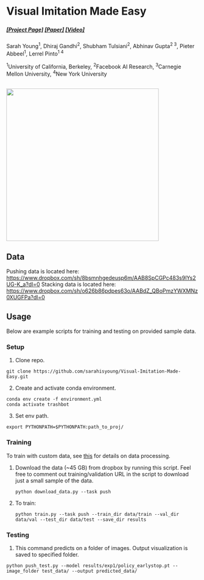 # Visual Imitation Made Easy
### 

##### [[Project Page]](https://dhiraj100892.github.io/Visual-Imitation-Made-Easy/) [[Paper]](https://arxiv.org/abs/2008.04899) [[Video]](https://youtu.be/opizQ4bXSpk)


Sarah Young<sup>1</sup>, Dhiraj Gandhi<sup>2</sup>, Shubham Tulsiani<sup>2</sup>, Abhinav Gupta<sup>2 3</sup>, Pieter Abbeel<sup>1</sup>, Lerrel Pinto<sup>1 4</sup>

<sup>1</sup>University of California, Berkeley, <sup>2</sup>Facebook AI Research, <sup>3</sup>Carnegie Mellon University, <sup>4</sup>New York University<br/>

##

<img src="images/teaser.gif" width="400">

## Data

Pushing data is located here: https://www.dropbox.com/sh/8bsmnhgedeusp6m/AAB8SpCGPc483s9lYs2UG-K_a?dl=0
Stacking data is located here: https://www.dropbox.com/sh/o626b86pdpes63o/AABdZ_QBoPmzYWXMNz0XUGFPa?dl=0


## Usage
Below are example scripts for training and testing on provided sample data.
### Setup

1. Clone repo.
```shell
git clone https://github.com/sarahisyoung/Visual-Imitation-Made-Easy.git
```
2. Create and activate conda environment.
```shell
conda env create -f environment.yml
conda activate trashbot
```

3. Set env path.

```shell
export PYTHONPATH=$PYTHONPATH:path_to_proj/
```

### Training ###

To train with custom data, see [this](data_cleaning/README.md) for details on data processing.


1. Download the data (~45 GB) from dropbox by running this script. Feel free to comment out training/validation URL in the script to download just a small sample of the data. 
    ```shell
    python download_data.py --task push
    ```

2. To train:

    ```shell
    python train.py --task push --train_dir data/train --val_dir data/val --test_dir data/test --save_dir results
    ```

### Testing


1. This command predicts on a folder of images. Output visualization is saved to specified folder.
```shell
python push_test.py --model results/exp1/policy_earlystop.pt --image_folder test_data/ --output predicted_data/
```



